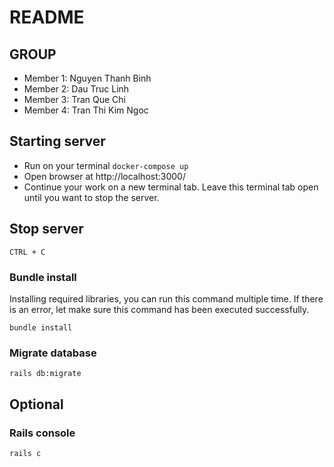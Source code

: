 # README

## GROUP <binh va nhung nguoi ban>

- Member 1: Nguyen Thanh Binh 
- Member 2: Dau Truc Linh
- Member 3: Tran Que Chi
- Member 4: Tran Thi Kim Ngoc

## Starting server

- Run on your terminal `docker-compose up`
- Open browser at http://localhost:3000/
- Continue your work on a new terminal tab. Leave this terminal tab open until you want to stop the server.

## Stop server

`CTRL + C`

### Bundle install
Installing required libraries, you can run this command multiple time. If there is an error, let make sure this command has been executed successfully.

`bundle install`

### Migrate database

`rails db:migrate`

## Optional

### Rails console

`rails c`
